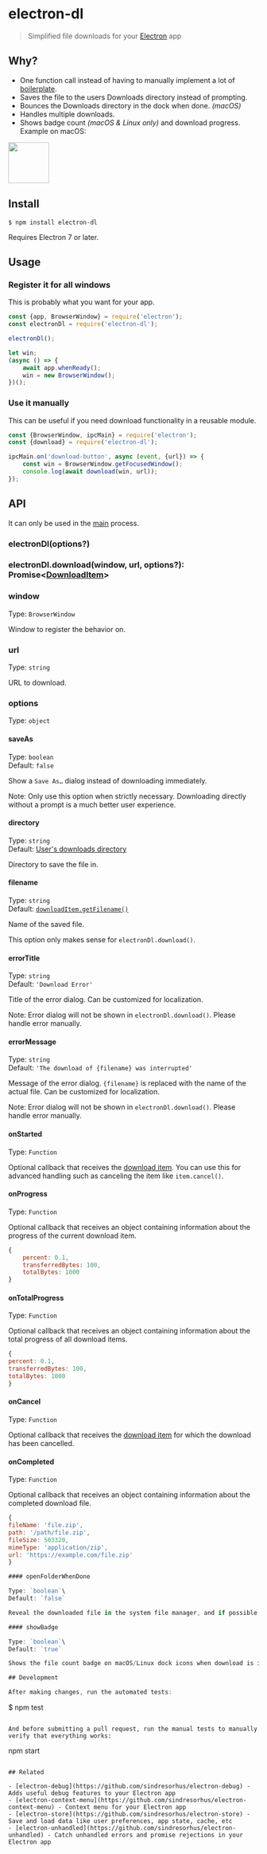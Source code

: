 # electron-dl

> Simplified file downloads for your [Electron](https://electronjs.org) app

## Why?

- One function call instead of having to manually implement a lot of [boilerplate](index.js).
- Saves the file to the users Downloads directory instead of prompting.
- Bounces the Downloads directory in the dock when done. *(macOS)*
- Handles multiple downloads.
- Shows badge count *(macOS & Linux only)* and download progress. Example on macOS:

<img src="screenshot.png" width="82">

## Install

```
$ npm install electron-dl
```

Requires Electron 7 or later.

## Usage

### Register it for all windows

This is probably what you want for your app.

```js
const {app, BrowserWindow} = require('electron');
const electronDl = require('electron-dl');

electronDl();

let win;
(async () => {
	await app.whenReady();
	win = new BrowserWindow();
})();
```

### Use it manually

This can be useful if you need download functionality in a reusable module.

```js
const {BrowserWindow, ipcMain} = require('electron');
const {download} = require('electron-dl');

ipcMain.on('download-button', async (event, {url}) => {
 	const win = BrowserWindow.getFocusedWindow();
 	console.log(await download(win, url));
});
```

## API

It can only be used in the [main](https://electronjs.org/docs/glossary/#main-process) process.

### electronDl(options?)

### electronDl.download(window, url, options?): Promise<[DownloadItem](https://electronjs.org/docs/api/download-item)>

### window

Type: `BrowserWindow`

Window to register the behavior on.

### url

Type: `string`

URL to download.

### options

Type: `object`

#### saveAs

Type: `boolean`\
Default: `false`

Show a `Save As…` dialog instead of downloading immediately.

Note: Only use this option when strictly necessary. Downloading directly without a prompt is a much better user experience.

#### directory

Type: `string`\
Default: [User's downloads directory](https://electronjs.org/docs/api/app/#appgetpathname)

Directory to save the file in.

#### filename

Type: `string`\
Default: [`downloadItem.getFilename()`](https://electronjs.org/docs/api/download-item/#downloaditemgetfilename)

Name of the saved file.

This option only makes sense for `electronDl.download()`.

#### errorTitle

Type: `string`\
Default: `'Download Error'`

Title of the error dialog. Can be customized for localization.

Note: Error dialog will not be shown in `electronDl.download()`. Please handle error manually.

#### errorMessage

Type: `string`\
Default: `'The download of {filename} was interrupted'`

Message of the error dialog. `{filename}` is replaced with the name of the actual file. Can be customized for localization.

Note: Error dialog will not be shown in `electronDl.download()`. Please handle error manually.

#### onStarted

Type: `Function`

Optional callback that receives the [download item](https://electronjs.org/docs/api/download-item).
You can use this for advanced handling such as canceling the item like `item.cancel()`.

#### onProgress

Type: `Function`

Optional callback that receives an object containing information about the progress of the current download item.

```js
{
	percent: 0.1,
	transferredBytes: 100,
	totalBytes: 1000
}
```

#### onTotalProgress

Type: `Function`

Optional callback that receives an object containing information about the total progress of all download items.

```js
{
percent: 0.1,
transferredBytes: 100,
totalBytes: 1000
}
```

#### onCancel

Type: `Function`

Optional callback that receives the [download item](https://electronjs.org/docs/api/download-item) for which the download has been cancelled.

#### onCompleted

Type: `Function`

Optional callback that receives an object containing information about the completed download file.

```js
{
fileName: 'file.zip',
path: '/path/file.zip',
fileSize: 503320,
mimeType: 'application/zip',
url: 'https://example.com/file.zip'
}

#### openFolderWhenDone

Type: `boolean`\
Default: `false`

Reveal the downloaded file in the system file manager, and if possible, select the file.

#### showBadge

Type: `boolean`\
Default: `true`

Shows the file count badge on macOS/Linux dock icons when download is in progress.

## Development

After making changes, run the automated tests:

```
$ npm test
```

And before submitting a pull request, run the manual tests to manually verify that everything works:

```
npm start
```

## Related

- [electron-debug](https://github.com/sindresorhus/electron-debug) - Adds useful debug features to your Electron app
- [electron-context-menu](https://github.com/sindresorhus/electron-context-menu) - Context menu for your Electron app
- [electron-store](https://github.com/sindresorhus/electron-store) - Save and load data like user preferences, app state, cache, etc
- [electron-unhandled](https://github.com/sindresorhus/electron-unhandled) - Catch unhandled errors and promise rejections in your Electron app
